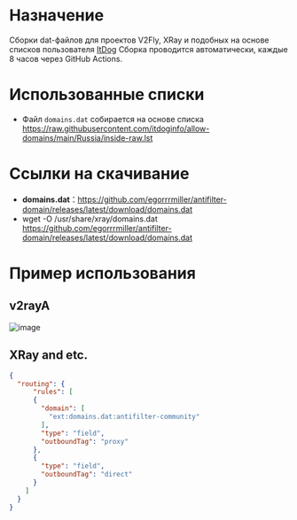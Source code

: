 # Назначение

Cборки dat-файлов для проектов V2Fly, XRay и подобных на основе списков пользователя [ItDog](https://github.com/itdoginfo/allow-domains)
Сборка проводится автоматически, каждые 8 часов через GitHub Actions.

# Использованные списки
- Файл ```domains.dat``` собирается на основе списка <https://raw.githubusercontent.com/itdoginfo/allow-domains/main/Russia/inside-raw.lst>

# Ссылки на скачивание

- **domains.dat**：<https://github.com/egorrrmiller/antifilter-domain/releases/latest/download/domains.dat>
- wget -O /usr/share/xray/domains.dat <https://github.com/egorrrmiller/antifilter-domain/releases/latest/download/domains.dat>

# Пример использования

## v2rayA
![image](https://github.com/user-attachments/assets/955e8dde-9d7a-44e3-a0b6-d3f8e5d82a2f)

## XRay and etc.
```json
{
  "routing": {
      "rules": [
      {
        "domain": [
          "ext:domains.dat:antifilter-community"
        ],
        "type": "field",
        "outboundTag": "proxy"
      },
      {
        "type": "field",
        "outboundTag": "direct"
      }
    ]
  }
}
```
